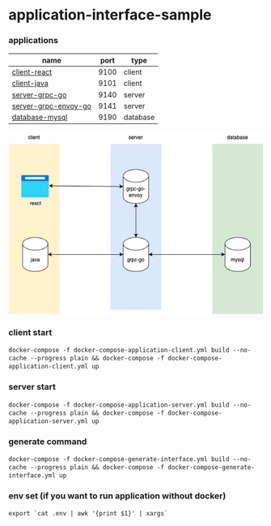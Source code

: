 # application-interface-sample

### applications
|    name                                      | port | type     | 
|--------------                                |----- | ----     |
|[client-react](./client-react)                | 9100 | client   |
|[client-java](./client-java)                  | 9101 | client   |
|[server-grpc-go](./server-grpc-go)            | 9140 | server   |
|[server-grpc-envoy-go](./server-grpc-envoy-go)| 9141 | server   |
|[database-mysql](./database-mysql)            | 9190 | database |

![archtecture](./archtecture.drawio.png)

### client start
```shell
docker-compose -f docker-compose-application-client.yml build --no-cache --progress plain && docker-compose -f docker-compose-application-client.yml up
```

### server start
```shell
docker-compose -f docker-compose-application-server.yml build --no-cache --progress plain && docker-compose -f docker-compose-application-server.yml up
```

### generate command
```shell
docker-compose -f docker-compose-generate-interface.yml build --no-cache --progress plain && docker-compose -f docker-compose-generate-interface.yml up 
```

### env set (if you want to run application without docker)
```shell
export `cat .env | awk '{print $1}' | xargs`
```

